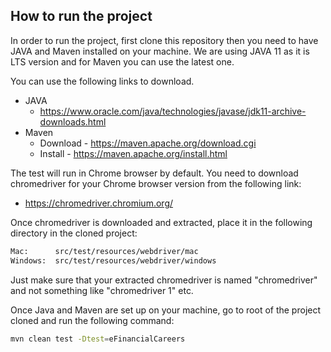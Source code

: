 

<!-- ABOUT THE PROJECT -->
## How to run the project

In order to run the project, first clone this repository then you need to have JAVA and Maven installed on your machine. We are using JAVA 11 as it is LTS version and for Maven you can use the latest one.

You can use the following links to download.

* JAVA
  * https://www.oracle.com/java/technologies/javase/jdk11-archive-downloads.html
* Maven
  * Download - https://maven.apache.org/download.cgi
  * Install - https://maven.apache.org/install.html

The test will run in Chrome browser by default. You need to download chromedriver for your Chrome browser version from the following link:
* https://chromedriver.chromium.org/

Once chromedriver is downloaded and extracted, place it in the following directory in the cloned project:

  ```sh
  Mac:      src/test/resources/webdriver/mac
  Windows:  src/test/resources/webdriver/windows
  ```

Just make sure that your extracted chromedriver is named "chromedriver" and not something like "chromedriver 1" etc.



Once Java and Maven are set up on your machine, go to root of the project cloned and run the following command:

  ```sh
  mvn clean test -Dtest=eFinancialCareers
  ```
